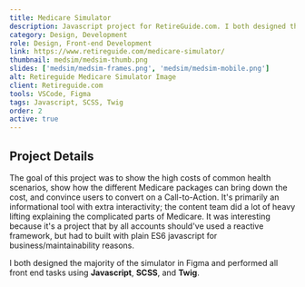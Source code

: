 ```yaml
---
title: Medicare Simulator
description: Javascript project for RetireGuide.com. I both designed the majority of the simulator in Figma and performed all front end tasks using Javascript, SCSS, and Twig.
category: Design, Development
role: Design, Front-end Development
link: https://www.retireguide.com/medicare-simulator/
thumbnail: medsim/medsim-thumb.png
slides: ['medsim/medsim-frames.png', 'medsim/medsim-mobile.png']
alt: Retireguide Medicare Simulator Image
client: Retireguide.com
tools: VSCode, Figma
tags: Javascript, SCSS, Twig
order: 2
active: true
---
```


## Project Details

The goal of this project was to show the high costs of common health scenarios, show how the different Medicare packages can bring down the cost, and convince users to convert on a Call-to-Action. It's primarily an informational tool with extra interactivity; the content team did a lot of heavy lifting explaining the complicated parts of Medicare. It was interesting because it's a project that by all accounts should've used a reactive framework, but had to built with plain ES6 javascript for business/maintainability reasons.

I both designed the majority of the simulator in Figma and performed all front end tasks using **Javascript**, **SCSS**, and **Twig**.
